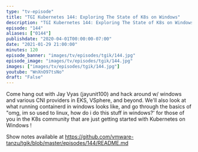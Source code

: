 ```yaml
---
type: "tv-episode"
title: "TGI Kubernetes 144: Exploring The State of K8s on Windows"
description: "TGI Kubernetes 144: Exploring The State of K8s on Windows"
episode: "144"
aliases: ["0144"]
publishdate: "2020-04-01T00:00:00-07:00"
date: "2021-01-29 21:00:00"
minutes: 120
episode_banner: "images/tv/episodes/tgik/144.jpg"
episode_image: "images/tv/episodes/tgik/144.jpg"
images: ["images/tv/episodes/tgik/144.jpg"]
youtube: "WnXnO97tsNo"
draft: "False"
---
```


Come hang out with Jay Vyas (jayunit100) and hack around w/ windows and various CNI providers in EKS, VSphere, and beyond.  We'll also look at what running containerd in windows looks like, and go through the basics of  "omg, im so used to linux, how do i do this stuff in windows?' for those of you in the K8s community that are just getting started with Kubernetes on Windows !


Show notes available at https://github.com/vmware-tanzu/tgik/blob/master/episodes/144/README.md